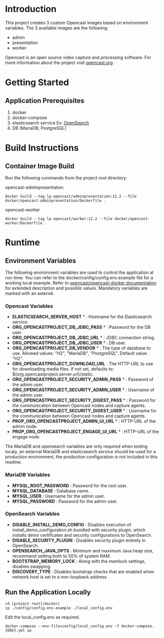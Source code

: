 # Introduction
This project creates 3 custom Opencast images based on environment variables. The 3 available images are the following:
-   admin
-   presentation
-   worker

Opencast is an open source video capture and processing software. For more information about the project visit [opencast.org](https://opencast.org/).

# Getting Started
## Application Prerequisites
1. docker
1. docker-compose
1. elasticsearch service Ex: [OpenSearch](https://opensearch.org/)
1. DB (MariaDB, PostgreSQL)

# Build Instructions
## Container Image Build
Run the following commands from the project root directory:

opencast-adminpresentation
```
docker build --tag lp-opencast/adminpresentation:12.2 --file docker/opencast-adminpresentation/Dockerfile .
```
opencast-worker
```
docker build --tag lp-opencast/worker:12.2 --file docker/opencast-worker/Dockerfile .
```

# Runtime
## Environment Variables
The following environment variables are used to control the application at run-time. You can refer to the docker/config/config.env.example file for a working local example. Refer to [opencast/opencast-docker documentation](https://github.com/opencast/opencast-docker#readme) for extended description and possible values. Mandatory variables are marked with an asterisk.

### Opencast Variables
-   **ELASTICSEARCH_SERVER_HOST** * : Hostname for the Elasticsearch service.
-   **ORG_OPENCASTPROJECT_DB_JDBC_PASS** * : Password for the DB user.
-   **ORG_OPENCASTPROJECT_DB_JDBC_URL** * : JDBC connection string.
-   **ORG_OPENCASTPROJECT_DB_JDBC_USER** * : DB user.
-   **ORG_OPENCASTPROJECT_DB_VENDOR** * : The type of database to use. Allowed values: "H2", "MariaDB", "PostgreSQL". Default value: "H2".
-   **ORG_OPENCASTPROJECT_DOWNLOAD_URL** : The HTTP-URL to use for downloading media files. If not set, defaults to: ${org.opencastproject.server.url}/static.
-   **ORG_OPENCASTPROJECT_SECURITY_ADMIN_PASS** * : Password of the admin user.
-   **ORG_OPENCASTPROJECT_SECURITY_ADMIN_USER** * : Username of the admin user.
-   **ORG_OPENCASTPROJECT_SECURITY_DIGEST_PASS** * : Password for the communication between Opencast nodes and capture agents.
-   **ORG_OPENCASTPROJECT_SECURITY_DIGEST_USER** * : Username for the communication between Opencast nodes and capture agents.
-   **PROP_ORG_OPENCASTPROJECT_ADMIN_UI_URL** * : HTTP-URL of the admin node.
-   **PROP_ORG_OPENCASTPROJECT_ENGAGE_UI_URL** * : HTTP-URL of the engage node.

The MariaDB and opensearch variables are only required when testing localy, an external MariaDB and elasticsearch service should be used for a production environment, the production configuration is not included in this readme.
### MariaDB Variables
-   **MYSQL_ROOT_PASSWORD** : Password for the root user.
-   **MYSQL_DATABASE** : Database name.
-   **MYSQL_USER** : Username for the admin user.
-   **MYSQL_PASSWORD** : Password for the admin user.

### OpenSearch Variables
-   **DISABLE_INSTALL_DEMO_CONFIG** : Disables execution of install_demo_configuration.sh bundled with security plugin, which installs demo certificates and security configurations to OpenSearch.
-   **DISABLE_SECURITY_PLUGIN** : Disables security plugin entirely in OpenSearch.
-   **OPENSEARCH_JAVA_OPTS** : Minimum and maximum Java heap size, recommend setting both to 50% of system RAM.
-   **BOOTSTRAP_MEMORY_LOCK** : Along with the memlock settings, disables swapping.
-   **DISCOVERY_TYPE** : Disables bootstrap checks that are enabled when network.host is set to a non-loopback address.

## Run the Application Locally
```
cd [project root]/docker/
cp ./config/config.env.example ./local_config.env
```
Edit the local_config.env as required.
```
docker-compose --env-file=config/local_config.env -f docker-compose.{ENV}.yml up
```
